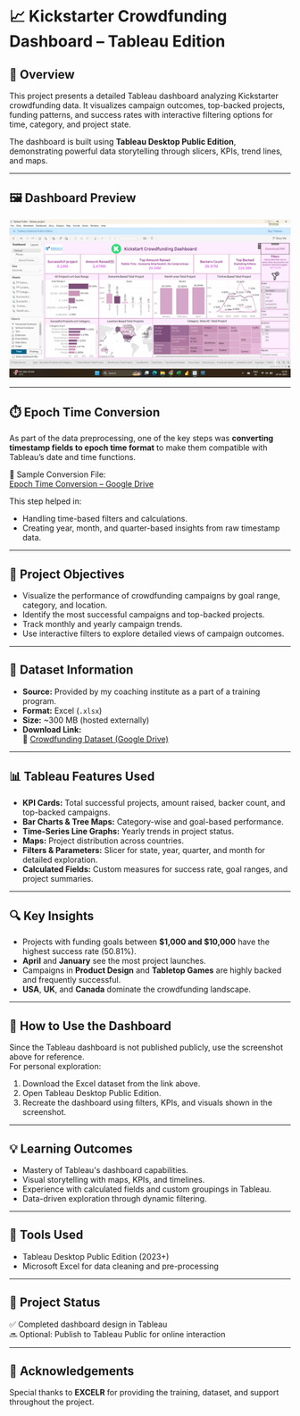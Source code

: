 # 📈 Kickstarter Crowdfunding Dashboard – Tableau Edition

## 🧭 Overview
This project presents a detailed Tableau dashboard analyzing Kickstarter crowdfunding data. It visualizes campaign outcomes, top-backed projects, funding patterns, and success rates with interactive filtering options for time, category, and project state.

The dashboard is built using **Tableau Desktop Public Edition**, demonstrating powerful data storytelling through slicers, KPIs, trend lines, and maps.

---

## 🖼️ Dashboard Preview

![Kickstarter Tableau Dashboard](https://github.com/Sakshi-kushwah219/Data-Analyst-Tableau-dashboard/blob/main/Screenshot%202025-05-24%20125042.png)

---

## ⏱️ Epoch Time Conversion

As part of the data preprocessing, one of the key steps was **converting timestamp fields to epoch time format** to make them compatible with Tableau’s date and time functions.

📄 Sample Conversion File:  
[Epoch Time Conversion – Google Drive](https://drive.google.com/file/d/1rs2vWTO0UJun8E2ybp4BetjckZXtSfDc/view?usp=sharing)

This step helped in:
- Handling time-based filters and calculations.
- Creating year, month, and quarter-based insights from raw timestamp data.
  
---

## 🎯 Project Objectives

- Visualize the performance of crowdfunding campaigns by goal range, category, and location.
- Identify the most successful campaigns and top-backed projects.
- Track monthly and yearly campaign trends.
- Use interactive filters to explore detailed views of campaign outcomes.

---

## 📁 Dataset Information

- **Source:** Provided by my coaching institute as a part of a training program.
- **Format:** Excel (`.xlsx`)
- **Size:** ~300 MB (hosted externally)
- **Download Link:**  
  📎 [Crowdfunding Dataset (Google Drive)](https://drive.google.com/file/d/1P_D45WE7Ctm2XwuYq1LwpYvYLWkWGGHM/view?usp=sharing)

---

## 📊 Tableau Features Used

- **KPI Cards:** Total successful projects, amount raised, backer count, and top-backed campaigns.
- **Bar Charts & Tree Maps:** Category-wise and goal-based performance.
- **Time-Series Line Graphs:** Yearly trends in project status.
- **Maps:** Project distribution across countries.
- **Filters & Parameters:** Slicer for state, year, quarter, and month for detailed exploration.
- **Calculated Fields:** Custom measures for success rate, goal ranges, and project summaries.

---

## 🔍 Key Insights

- Projects with funding goals between **$1,000 and $10,000** have the highest success rate (50.81%).
- **April** and **January** see the most project launches.
- Campaigns in **Product Design** and **Tabletop Games** are highly backed and frequently successful.
- **USA**, **UK**, and **Canada** dominate the crowdfunding landscape.

---

## 📌 How to Use the Dashboard

Since the Tableau dashboard is not published publicly, use the screenshot above for reference.  
For personal exploration:
1. Download the Excel dataset from the link above.
2. Open Tableau Desktop Public Edition.
3. Recreate the dashboard using filters, KPIs, and visuals shown in the screenshot.

---

## 💡 Learning Outcomes

- Mastery of Tableau's dashboard capabilities.
- Visual storytelling with maps, KPIs, and timelines.
- Experience with calculated fields and custom groupings in Tableau.
- Data-driven exploration through dynamic filtering.

---

## 🔧 Tools Used

- Tableau Desktop Public Edition (2023+)
- Microsoft Excel for data cleaning and pre-processing

---

## 📌 Project Status

✅ Completed dashboard design in Tableau  
🔜 Optional: Publish to Tableau Public for online interaction

---

## 🙌 Acknowledgements

Special thanks to **EXCELR** for providing the training, dataset, and support throughout the project.


